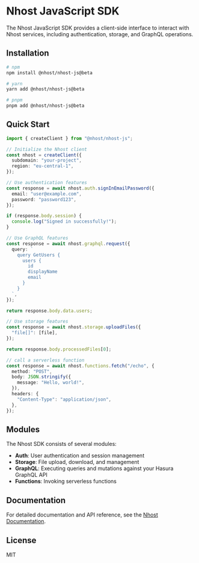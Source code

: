 # Nhost JavaScript SDK

The Nhost JavaScript SDK provides a client-side interface to interact with Nhost services, including authentication, storage, and GraphQL operations.

## Installation

```bash
# npm
npm install @nhost/nhost-js@beta

# yarn
yarn add @nhost/nhost-js@beta

# pnpm
pnpm add @nhost/nhost-js@beta
```

## Quick Start

```typescript
import { createClient } from "@nhost/nhost-js";

// Initialize the Nhost client
const nhost = createClient({
  subdomain: "your-project",
  region: "eu-central-1",
});

// Use authentication features
const response = await nhost.auth.signInEmailPassword({
  email: "user@example.com",
  password: "password123",
});

if (response.body.session) {
  console.log("Signed in successfully!");
}

// Use GraphQL features
const response = await nhost.graphql.request({
  query: `
    query GetUsers {
      users {
        id
        displayName
        email
      }
    }
  `,
});

return response.body.data.users;

// Use storage features
const response = await nhost.storage.uploadFiles({
  "file[]": [file],
});

return response.body.processedFiles[0];

// call a serverless function
const response = await nhost.functions.fetch("/echo", {
  method: "POST",
  body: JSON.stringify({
    message: "Hello, world!",
  }),
  headers: {
    "Content-Type": "application/json",
  },
});
```

## Modules

The Nhost SDK consists of several modules:

- **Auth**: User authentication and session management
- **Storage**: File upload, download, and management
- **GraphQL**: Executing queries and mutations against your Hasura GraphQL API
- **Functions**: Invoking serverless functions

## Documentation

For detailed documentation and API reference, see the [Nhost Documentation](https://docs.nhost.io).

## License

MIT
